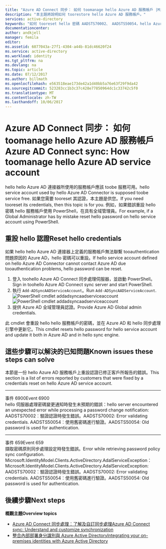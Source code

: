 ```yaml
---
title: "Azure AD Connect 同步： 如何 toomanage hello Azure AD 服務帳戶 |Microsoft 文件"
description: "本主題將說明如何 toorestore hello Azure AD 服務帳戶。"
services: active-directory
keywords: "如何 tooreset hello 密碼 AADSTS70002、 AADSTS50054，hello Azure AD Connect 同步處理連接器服務帳戶"
documentationcenter: 
author: andkjell
manager: femila
editor: 
ms.assetid: 6077043a-27f1-4304-a44b-81dc46620f24
ms.service: active-directory
ms.workload: identity
ms.tgt_pltfrm: na
ms.devlang: na
ms.topic: article
ms.date: 07/12/2017
ms.author: billmath
ms.openlocfilehash: e563518eae173de42a1d40bb5a76e63f29f9da42
ms.sourcegitcommit: 523283cc1b3c37c428e77850964dc1c33742c5f0
ms.translationtype: MT
ms.contentlocale: zh-TW
ms.lasthandoff: 10/06/2017
---
```

# <a name="azure-ad-connect-sync-how-toomanage-hello-azure-ad-service-account"></a><span data-ttu-id="39065-104">Azure AD Connect 同步： 如何 toomanage hello Azure AD 服務帳戶</span><span class="sxs-lookup"><span data-stu-id="39065-104">Azure AD Connect sync: How toomanage hello Azure AD service account</span></span>
<span data-ttu-id="39065-105">hello hello Azure AD 連接器所使用的服務帳戶應該 toobe 服務可用。</span><span class="sxs-lookup"><span data-stu-id="39065-105">hello service account used by hello Azure AD Connector is supposed toobe service free.</span></span> <span data-ttu-id="39065-106">如果您需要 tooreset 其認證，本主題是供您。</span><span class="sxs-lookup"><span data-stu-id="39065-106">If you need tooreset its credentials, then this topic is for you.</span></span> <span data-ttu-id="39065-107">例如，如果錯誤重設 hello 密碼 hello 服務帳戶使用 PowerShell，在具有全域管理員。</span><span class="sxs-lookup"><span data-stu-id="39065-107">For example, if a Global Administrator has by mistake reset hello password on hello service account using PowerShell.</span></span>

## <a name="reset-hello-credentials"></a><span data-ttu-id="39065-108">重設 hello 認證</span><span class="sxs-lookup"><span data-stu-id="39065-108">Reset hello credentials</span></span>
<span data-ttu-id="39065-109">如果 hello hello Azure AD 連接器上定義的服務帳戶無法聯繫 tooauthentication 問題原因的 Azure AD，hello 密碼可以重設。</span><span class="sxs-lookup"><span data-stu-id="39065-109">If hello service account defined on hello Azure AD Connector cannot contact Azure AD due tooauthentication problems, hello password can be reset.</span></span>

1. <span data-ttu-id="39065-110">登入 toohello Azure AD Connect 同步處理伺服器，並啟動 PowerShell。</span><span class="sxs-lookup"><span data-stu-id="39065-110">Sign in toohello Azure AD Connect sync server and start PowerShell.</span></span>
2. <span data-ttu-id="39065-111">執行 `Add-ADSyncAADServiceAccount`。</span><span class="sxs-lookup"><span data-stu-id="39065-111">Run `Add-ADSyncAADServiceAccount`.</span></span>  
   <span data-ttu-id="39065-112">![PowerShell cmdlet addadsyncaadserviceaccount](./media/active-directory-aadconnectsync-howto-azureadaccount/addadsyncaadserviceaccount.png)</span><span class="sxs-lookup"><span data-stu-id="39065-112">![PowerShell cmdlet addadsyncaadserviceaccount](./media/active-directory-aadconnectsync-howto-azureadaccount/addadsyncaadserviceaccount.png)</span></span>
3. <span data-ttu-id="39065-113">提供 Azure AD 全域管理員認證。</span><span class="sxs-lookup"><span data-stu-id="39065-113">Provide Azure AD Global admin credentials.</span></span>

<span data-ttu-id="39065-114">此 cmdlet 會重設 hello hello 服務帳戶的密碼，並在 Azure AD 和 hello 同步處理引擎中更新它。</span><span class="sxs-lookup"><span data-stu-id="39065-114">This cmdlet resets hello password for hello service account and update it both in Azure AD and in hello sync engine.</span></span>

## <a name="known-issues-these-steps-can-solve"></a><span data-ttu-id="39065-115">這些步驟可以解決的已知問題</span><span class="sxs-lookup"><span data-stu-id="39065-115">Known issues these steps can solve</span></span>
<span data-ttu-id="39065-116">本節是一份 hello Azure AD 服務帳戶上重設認證已修正客戶所報告的錯誤。</span><span class="sxs-lookup"><span data-stu-id="39065-116">This section is a list of errors reported by customers that were fixed by a credentials reset on hello Azure AD service account.</span></span>

- - -
<span data-ttu-id="39065-117">事件 6900</span><span class="sxs-lookup"><span data-stu-id="39065-117">Event 6900</span></span>  
<span data-ttu-id="39065-118">hello 伺服器處理密碼變更通知時發生未預期的錯誤：</span><span class="sxs-lookup"><span data-stu-id="39065-118">hello server encountered an unexpected error while processing a password change notification:</span></span>  
<span data-ttu-id="39065-119">AADSTS70002︰驗證認證時發生錯誤。</span><span class="sxs-lookup"><span data-stu-id="39065-119">AADSTS70002: Error validating credentials.</span></span> <span data-ttu-id="39065-120">AADSTS50054︰使用舊密碼進行驗證。</span><span class="sxs-lookup"><span data-stu-id="39065-120">AADSTS50054: Old password is used for authentication.</span></span>

- - -
<span data-ttu-id="39065-121">事件 659</span><span class="sxs-lookup"><span data-stu-id="39065-121">Event 659</span></span>  
<span data-ttu-id="39065-122">擷取密碼原則同步處理設定時發生錯誤。</span><span class="sxs-lookup"><span data-stu-id="39065-122">Error while retrieving password policy sync configuration.</span></span> <span data-ttu-id="39065-123">Microsoft.IdentityModel.Clients.ActiveDirectory.AdalServiceException：</span><span class="sxs-lookup"><span data-stu-id="39065-123">Microsoft.IdentityModel.Clients.ActiveDirectory.AdalServiceException:</span></span>  
<span data-ttu-id="39065-124">AADSTS70002︰驗證認證時發生錯誤。</span><span class="sxs-lookup"><span data-stu-id="39065-124">AADSTS70002: Error validating credentials.</span></span> <span data-ttu-id="39065-125">AADSTS50054︰使用舊密碼進行驗證。</span><span class="sxs-lookup"><span data-stu-id="39065-125">AADSTS50054: Old password is used for authentication.</span></span>

## <a name="next-steps"></a><span data-ttu-id="39065-126">後續步驟</span><span class="sxs-lookup"><span data-stu-id="39065-126">Next steps</span></span>
<span data-ttu-id="39065-127">**概觀主題**</span><span class="sxs-lookup"><span data-stu-id="39065-127">**Overview topics**</span></span>

* [<span data-ttu-id="39065-128">Azure AD Connect 同步處理：了解及自訂同步處理</span><span class="sxs-lookup"><span data-stu-id="39065-128">Azure AD Connect sync: Understand and customize synchronization</span></span>](active-directory-aadconnectsync-whatis.md)
* [<span data-ttu-id="39065-129">整合內部部署身分識別與 Azure Active Directory</span><span class="sxs-lookup"><span data-stu-id="39065-129">Integrating your on-premises identities with Azure Active Directory</span></span>](active-directory-aadconnect.md)

